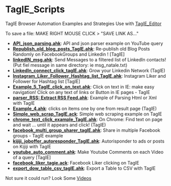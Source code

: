 # TagIE_Scripts
TagIE Browser Automation Examples and Strategies
Use with <a href="https://github.com/adegard/TagIE.ahk/">TagIE_Editor</a>

To save a file:
MAKE RIGHT MOUSE CLICK > "SAVE LINK AS..."
<ul>
<li><b><a href="https://raw.githubusercontent.com/adegard/TagIE_Scripts/master/API_json_parsing.ahk">API_json_parsing.ahk</a></b>: API and json parser example on YouTube query</li>
<li><b><a href="https://raw.githubusercontent.com/adegard/TagIE_Scripts/master/Republish_old_blog_posts_TagIE.ahk">Republish_old_blog_posts_TagIE.ahk</a></b>: Re-publish old Blog Posts Randomly on FacebookGroups and Linkedin ! [TagIE]</li>
<li><b><a href="https://raw.githubusercontent.com/adegard/TagIE_Scripts/master/linkedIN_msg.ahk">linkedIN_msg.ahk</a></b>: Send Messages to a filtered list of LinkedIn contacts! (Put fiel message in same directory: ie msg_natale.txt)</li>
<li><b><a href="https://raw.githubusercontent.com/adegard/TagIE_Scripts/master/LinkedIn_connect_click_tagIE.ahk">LinkedIn_connect_click_tagIE.ahk</a></b>: Grow your Linkedin Network (TagIE)</li>
<li><b><a href="https://raw.githubusercontent.com/adegard/TagIE_Scripts/master/Instagram_Liker_Follower_Hashtag_list_TagIE.ahk">Instagram_Liker_Follower_Hashtag_list_TagIE.ahk</a></b>: Instagram Liker and Follower for Hashtag list [TagIE]</li>
<li><b><a href="https://raw.githubusercontent.com/adegard/TagIE_Scripts/master/Example_5_TagIE_click_on_text.ahk">Example_5_TagIE_click_on_text.ahk</a></b>: Click on text in IE: make easy navigation! Click on any text of links or Button in IE pages - TagIE</li>
<li><b><a href="https://raw.githubusercontent.com/adegard/TagIE_Scripts/master/parser_RSS: Extract RSS Feed.ahk">parser_RSS: Extract RSS Feed.ahk</a></b>: Example of Parsing Html or Xml with TagIE</li>
<li><b><a href="https://raw.githubusercontent.com/adegard/TagIE_Scripts/master/Example_4.ahk">Example_4.ahk</a></b>: clicks on items one by one from result page (TagIE)</li>
<li><b><a href="https://raw.githubusercontent.com/adegard/TagIE_Scripts/master/Simple_web_scrap_TagIE.ack">Simple_web_scrap_TagIE.ack</a></b>: Simple web scraping example on TagIE</li>
<li><b><a href="https://raw.githubusercontent.com/adegard/TagIE_Scripts/master/chrome_text_click_example_TagIE.ahk">chrome_text_click_example_TagIE.ahk</a></b>: On Chrome: Find text on page and wait ... until it appears and click! (TagIE)</li>
<li><b><a href="https://raw.githubusercontent.com/adegard/TagIE_Scripts/master/facebook_multi_group_sharer_tagIE.ahk">facebook_multi_group_sharer_tagIE.ahk</a></b>: Share in multiple Facebook groups - TagIE example</li>
<li><b><a href="https://raw.githubusercontent.com/adegard/TagIE_Scripts/master/kijiji_joboffer_autoresponder_TagIE.ahk">kijiji_joboffer_autoresponder_TagIE.ahk</a></b>: Autorisponder to ads or posts on Kijiji with TagIE</li>
<li><b><a href="https://raw.githubusercontent.com/adegard/TagIE_Scripts/master/youtube_auto_comment.ahk">youtube_auto_comment.ahk</a></b>: Make Youtube Comments on each Video of a query [TagIE]</li>
<li><b><a href="https://raw.githubusercontent.com/adegard/TagIE_Scripts/master/facebook_liker_tagie.ack">facebook_liker_tagie.ack</a></b>: Facebook Liker clicking on TagIE</li>
<li><b><a href="https://raw.githubusercontent.com/adegard/TagIE_Scripts/master/export_dow_table_csv_tagIE.ahk">export_dow_table_csv_tagIE.ahk</a></b>: Export a Table to CSV with TagIE</li>
</ul>  
 

Not sure it could run? Look Some <a href="https://www.youtube.com/channel/UCj_yWYv_K-WJ4PARgEzP07Q/videos" rel="nofollow">Videos</a>
